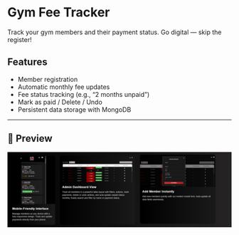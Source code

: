# Gym Fee Tracker

Track your gym members and their payment status.
Go digital — skip the register!

##  Features
- Member registration
- Automatic monthly fee updates
- Fee status tracking (e.g., “2 months unpaid”)
- Mark as paid / Delete / Undo
- Persistent data storage with MongoDB

---

## 📸 Preview

![App Screenshot](/Frontend/src/assets/images/gym-fee-tracker-preview.png)
